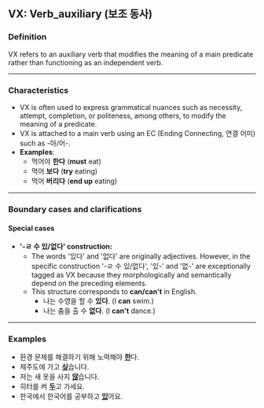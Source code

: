 ## VX: Verb_auxiliary (보조 동사)

### Definition
VX refers to an auxiliary verb that modifies the meaning of a main predicate rather than functioning as an independent verb. 

---

### Characteristics
- VX is often used to express grammatical nuances such as necessity, attempt, completion, or politeness, among others, to modify the meaning of a predicate.
- VX is attached to a main verb using an EC (Ending Connecting, 연결 어미) such as -아/어-.
- **Examples**:  
  - 먹어야 **한다** (**must** eat)  
  - 먹어 **보다** (**try** eating)  
  - 먹어 **버리다** (**end up** eating)  

---

### Boundary cases and clarifications  

#### Special cases  
- **'-ㄹ 수 있/없다' construction:**  
    - The words '있다' and '없다' are originally adjectives. However, in the specific construction '-ㄹ 수 있/없다', '있-' and '없-' are exceptionally tagged as VX because they morphologically and semantically depend on the preceding elements.
    - This structure corresponds to **can/can't** in English.  
      - 나는 수영을 할 수 **있다**. (I **can** swim.)  
      - 나는 춤을 출 수 **없다**. (I **can't** dance.)  

---

### Examples  
- 환경 문제를 해결하기 위해 노력해야 <ins>**한**</ins>다.  
- 제주도에 가고 <ins>**싶**</ins>습니다.  
- 저는 새 옷을 사지 <ins>**않**</ins>습니다.  
- 히터를 켜 <ins>**두**</ins>고 가세요.  
- 한국에서 한국어를 공부하고 <ins>**있**</ins>어요.  
